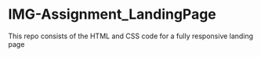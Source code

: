 # IMG-Assignment_LandingPage
This repo consists of the HTML and CSS code for a fully responsive landing page
